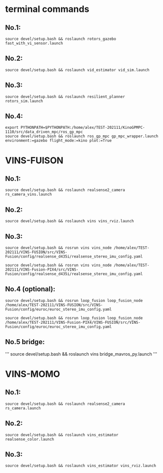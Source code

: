 # terminal commands
## No.1:
```
source devel/setup.bash && roslaunch rotors_gazebo fast_with_vi_sensor.launch
```

## No.2: 
```
source devel/setup.bash && roslaunch vid_estimator vid_sim.launch
```

## No.3: 
```
source devel/setup.bash && roslaunch resilient_planner rotors_sim.launch
```

## No.4: 
```
export PYTHONPATH=$PYTHONPATH:/home/alex/TEST-202111/KinoGPMPC-1110/src/data_driven_mpc/ros_gp_mpc
source devel/setup.bash && roslaunch ros_gp_mpc gp_mpc_wrapper.launch environment:=gazebo flight_mode:=kino plot:=True
```
# VINS-FUISON
## No.1:
```
source devel/setup.bash && roslaunch realsense2_camera rs_camera_vins.launch
```
## No.2: 
```
source devel/setup.bash && roslaunch vins vins_rviz.launch
```
## No.3: 
```
source devel/setup.bash && rosrun vins vins_node /home/alex/TEST-202111/VINS-FUSION/src/VINS-Fusion/config/realsense_d435i/realsense_stereo_imu_config.yaml

```
```
source devel/setup.bash && rosrun vins vins_node /home/alex/TEST-202111/VINS-Fusion-PIX4/src/VINS-Fusion/config/realsense_d435i/realsense_stereo_imu_config.yaml

```
## No.4 (optional): 
```
source devel/setup.bash && rosrun loop_fusion loop_fusion_node /home/alex/TEST-202111/VINS-FUSION/src/VINS-Fusion/config/euroc/euroc_stereo_imu_config.yaml 

```
```
source devel/setup.bash && rosrun loop_fusion loop_fusion_node /home/alex/TEST-202111/VINS-Fusion-PIX4/VINS-FUSION/src/VINS-Fusion/config/euroc/euroc_stereo_imu_config.yaml 

```
## No.5 bridge:
'''
source devel/setup.bash && roslaunch vins bridge_mavros_py.launch
'''

# VINS-MOMO
## No.1:
```
source devel/setup.bash && roslaunch realsense2_camera rs_camera.launch 
```
## No.2: 
```
source devel/setup.bash && roslaunch vins_estimator realsense_color.launch 
```
## No.3: 
```
source devel/setup.bash && roslaunch vins_estimator vins_rviz.launch

```
